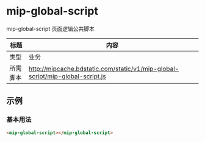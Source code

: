 ﻿# mip-global-script

mip-global-script 页面逻辑公共脚本

标题|内容
----|----
类型|业务
所需脚本|http://mipcache.bdstatic.com/static/v1/mip-global-script/mip-global-script.js

## 示例

### 基本用法
```html
<mip-global-script></mip-global-script>
```

